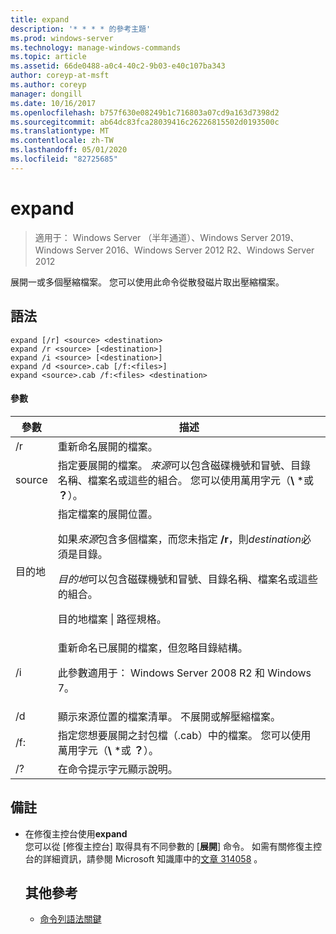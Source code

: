 ```yaml
---
title: expand
description: '* * * * 的參考主題'
ms.prod: windows-server
ms.technology: manage-windows-commands
ms.topic: article
ms.assetid: 66de0488-a0c4-40c2-9b03-e40c107ba343
author: coreyp-at-msft
ms.author: coreyp
manager: dongill
ms.date: 10/16/2017
ms.openlocfilehash: b757f630e08249b1c716803a07cd9a163d7398d2
ms.sourcegitcommit: ab64dc83fca28039416c26226815502d0193500c
ms.translationtype: MT
ms.contentlocale: zh-TW
ms.lasthandoff: 05/01/2020
ms.locfileid: "82725685"
---
```

# <a name="expand"></a>expand

> 適用于： Windows Server （半年通道）、Windows Server 2019、Windows Server 2016、Windows Server 2012 R2、Windows Server 2012

展開一或多個壓縮檔案。 您可以使用此命令從散發磁片取出壓縮檔案。  
## <a name="syntax"></a>語法  
```  
expand [/r] <source> <destination>  
expand /r <source> [<destination>]  
expand /i <source> [<destination>]  
expand /d <source>.cab [/f:<files>]  
expand <source>.cab /f:<files> <destination>  
```  
#### <a name="parameters"></a>參數  

|  參數  |                                                                                                                                                                   描述                                                                                                                                                                    |
|-------------|--------------------------------------------------------------------------------------------------------------------------------------------------------------------------------------------------------------------------------------------------------------------------------------------------------------------------------------------------|
|     /r      |                                                                                                                                                             重新命名展開的檔案。                                                                                                                                                              |
|   source    |                                                                              指定要展開的檔案。 *來源*可以包含磁碟機號和冒號、目錄名稱、檔案名或這些的組合。 您可以使用萬用字元（**\\** \*或 **？**）。                                                                               |
| 目的地 | 指定檔案的展開位置。<p>如果*來源*包含多個檔案，而您未指定 **/r**，則*destination*必須是目錄。<p>*目的地*可以包含磁碟機號和冒號、目錄名稱、檔案名或這些的組合。<p>目的地檔案 &#124; 路徑規格。 |
|     /i      |                                                                                                   重新命名已展開的檔案，但忽略目錄結構。<p>此參數適用于： Windows Server 2008 R2 和 Windows 7。                                                                                                    |
|     /d      |                                                                                                                              顯示來源位置的檔案清單。 不展開或解壓縮檔案。                                                                                                                              |
|     /f:     |                                                                                                                 指定您想要展開之封包檔（.cab）中的檔案。 您可以使用萬用字元（**\\** \*或 **？**）。                                                                                                                 |
|     /?      |                                                                                                                                                       在命令提示字元顯示說明。                                                                                                                                                       |

## <a name="remarks"></a>備註  
- 在修復主控台使用**expand**  
  您可以從 [修復主控台] 取得具有不同參數的 [**展開**] 命令。 如需有關修復主控台的詳細資訊，請參閱 Microsoft 知識庫中的[文章 314058](https://support.microsoft.com/kb/314058) 。  
  ## <a name="additional-references"></a>其他參考  
  - [命令列語法關鍵](command-line-syntax-key.md)  
